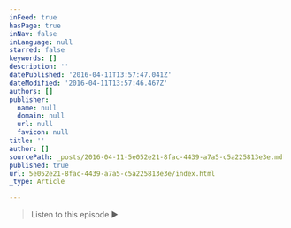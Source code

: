 ```yaml
---
inFeed: true
hasPage: true
inNav: false
inLanguage: null
starred: false
keywords: []
description: ''
datePublished: '2016-04-11T13:57:47.041Z'
dateModified: '2016-04-11T13:57:46.467Z'
authors: []
publisher:
  name: null
  domain: null
  url: null
  favicon: null
title: ''
author: []
sourcePath: _posts/2016-04-11-5e052e21-8fac-4439-a7a5-c5a225813e3e.md
published: true
url: 5e052e21-8fac-4439-a7a5-c5a225813e3e/index.html
_type: Article

---
```

> Listen to this episode  ▶